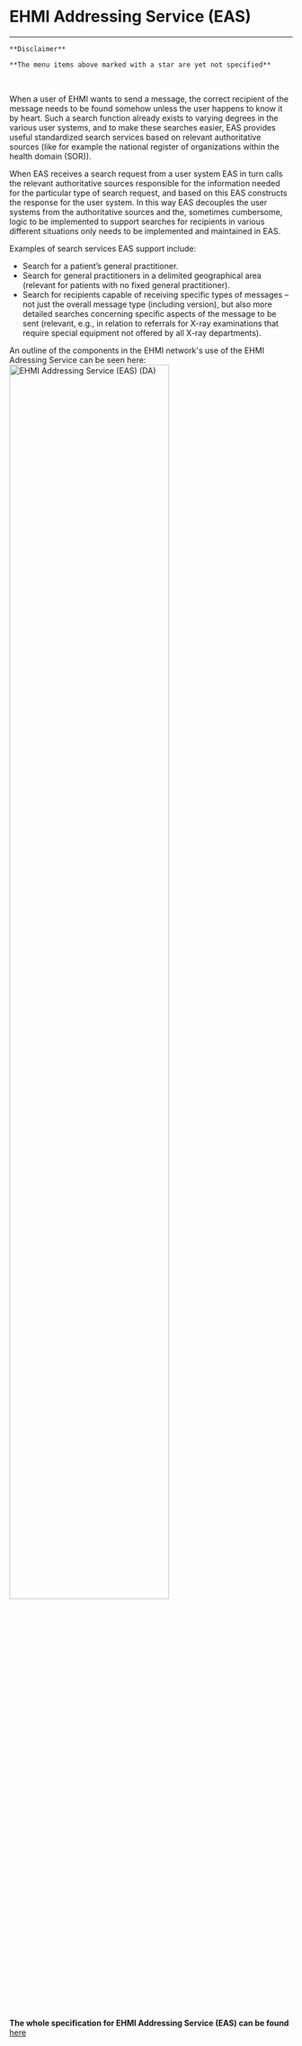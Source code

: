 # EHMI Addressing Service (EAS)

***
    **Disclaimer** 
    
    **The menu items above marked with a star are yet not specified**
     
<br/> 

When a user of EHMI wants to send a message, the correct recipient of the message needs to be found somehow unless the user happens to know it by heart. Such a search function already exists to varying degrees in the various user systems, and to make these searches easier, EAS provides useful standardized search services based on relevant authoritative sources (like for example the national register of organizations within the health domain (SOR)).

When EAS receives a search request from a user system EAS in turn calls the relevant authoritative sources responsible for the information needed for the particular type of search request, and based on this EAS constructs the response for the user system. In this way EAS decouples the user systems from the authoritative sources and the, sometimes cumbersome, logic to be implemented to support searches for recipients in various different situations only needs to be implemented and maintained in EAS.

Examples of search services EAS support include: 
* Search for a patient’s general practitioner.
* Search for general practitioners in a delimited geographical area (relevant for patients with no fixed general practitioner).
* Search for recipients capable of receiving specific types of messages – not just the overall message type (including version), but also more detailed searches concerning specific aspects of the message to be sent (relevant, e.g., in relation to referrals for X-ray examinations that require special equipment not offered by all X-ray departments).

An outline of the components in the EHMI network's use of the EHMI Adressing Service can be seen here:
<img src="https://medcomdk.github.io/ehmi/assets/images/EHMI%20Pixi%20-%20Addressing%20Service.png" alt="EHMI Addressing Service (EAS) (DA)" width="75%">

**The whole specification for EHMI Addressing Service (EAS) can be found** 
<a href="https://build.fhir.org/ig/medcomdk/dk-ehmi-eas/" target="_blank">here</a>
    
